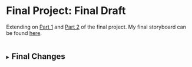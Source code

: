 # Final Project: Final Draft

<p>Extending on <a href = "https://anujasalvi.github.io/portfolio/final_proj_p1">Part 1</a> and <a href = "https://anujasalvi.github.io/portfolio/final_proj_p2">Part 2</a> of the final project. My final storyboard can be found <a href = "https://preview.shorthand.com/oHJ4QyYDNWOhx9Kt">here</a>.</p>
<details>
<summary><h2 style="display:inline-block">Final Changes</h2></summary>
<br>
  <p> 
    <br><b>Identifying as the audience for your final data story:</b><br>
    Since the test subject and the audience of my topic are students enrolled in graduate studies, my call to action is directed towards graduate students for graduate students. 
    
    <br><br><b>Narrowing the focus:</b><br>
    I initially had the approach of addressing everyone in the room for my call to action, although after my user research I thought of narrowing doen my target audience to just graduate students as the people I survey were more interested in what they could do to help mitigate if not the issue as a whole, but at least the stigma around mental illnesses in students. 
    
    <br><br><b>Adjustments made to make it work for the audience:</b><br>
    I removed the section where I showed the demographics of the graduate students, for eg. how many percent of the students were international?, for the purposes of making the recommendations more as an umbrella solution which would be applicable to all graduate students as a community.
    
    <br><br><b>Design decisions made:</b><br>
    While building my storyboard, I came to know less is more. When it comes to colors I have limited them to few. When it coems to backgrounds, I have chose to stick with white, black and beige. And for visualizations I chose to go with a medium yellow color and keeping it constant for all the visualizations except for red and green when appropriate sentiment annotations are necessary.
    
    <br><br><b>Additional information:</b><br>
    After many iterations to my storyboard, my final draft consists of the following flow/outline:
    
    <ul>
  <li>Introducing fellow students to the topic</li>
  <li>Causes of mental illnesses in students</li>
  <li>Why are students exhuasted?</li>
  <li>Students' level satisfaction with life</li>
  <li>Stats about call for help by students</li>
  <li>Recommendations</li>
      
</ul>
    
  </p>
</details>
